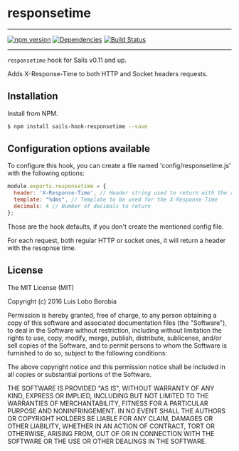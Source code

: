 # responsetime

---

[![npm version](https://badge.fury.io/js/sails-hook-responsetime.svg)](https://badge.fury.io/js/sails-hook-responsetime)
[![Dependencies](https://david-dm.org/luislobo/sails-hook-responsetime.svg)](https://david-dm.org/luislobo/sails-hook-responsetime)
[![Build Status](https://travis-ci.org/luislobo/sails-hook-responsetime.svg?branch=master)](https://travis-ci.org/luislobo/sails-hook-responsetime)

---

`responsetime` hook for Sails v0.11 and up.

Adds X-Response-Time to both HTTP and Socket headers requests.

## Installation

Install from NPM.

```bash
$ npm install sails-hook-responsetime --save
```

## Configuration options available

To configure this hook, you can create a file named 'config/responsetime.js'
with the following options:

```javascript
module.exports.responsetime = {
  header: 'X-Response-Time', // Header string used to return with the response time
  template: "%dms", // Template to be used for the X-Response-Time
  decimals: 4 // Number of decimals to return
};
```

Those are the hook defaults, if you don't create the mentioned config file.

For each request, both regular HTTP or socket ones, it will return a header with
the resopnse time.

## License

The MIT License (MIT)

Copyright (c) 2016 Luis Lobo Borobia

Permission is hereby granted, free of charge, to any person obtaining a copy
of this software and associated documentation files (the "Software"), to deal
in the Software without restriction, including without limitation the rights
to use, copy, modify, merge, publish, distribute, sublicense, and/or sell
copies of the Software, and to permit persons to whom the Software is
furnished to do so, subject to the following conditions:

The above copyright notice and this permission notice shall be included in all
copies or substantial portions of the Software.

THE SOFTWARE IS PROVIDED "AS IS", WITHOUT WARRANTY OF ANY KIND, EXPRESS OR
IMPLIED, INCLUDING BUT NOT LIMITED TO THE WARRANTIES OF MERCHANTABILITY,
FITNESS FOR A PARTICULAR PURPOSE AND NONINFRINGEMENT. IN NO EVENT SHALL THE
AUTHORS OR COPYRIGHT HOLDERS BE LIABLE FOR ANY CLAIM, DAMAGES OR OTHER
LIABILITY, WHETHER IN AN ACTION OF CONTRACT, TORT OR OTHERWISE, ARISING FROM,
OUT OF OR IN CONNECTION WITH THE SOFTWARE OR THE USE OR OTHER DEALINGS IN THE
SOFTWARE.

